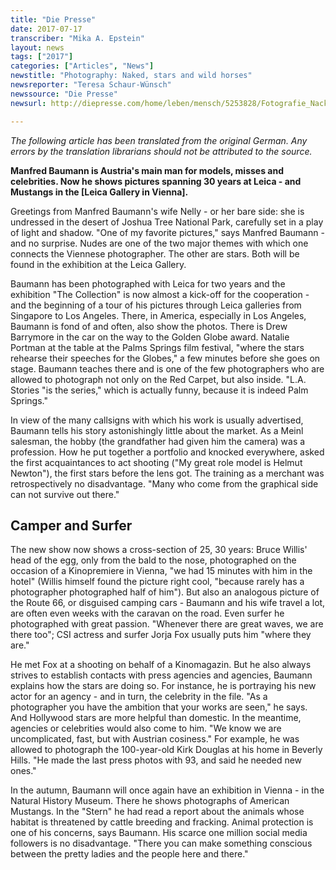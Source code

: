 ```yaml
---
title: "Die Presse"
date: 2017-07-17
transcriber: "Mika A. Epstein"
layout: news
tags: ["2017"]
categories: ["Articles", "News"]
newstitle: "Photography: Naked, stars and wild horses"
newsreporter: "Teresa Schaur-Wünsch"
newssource: "Die Presse"
newsurl: http://diepresse.com/home/leben/mensch/5253828/Fotografie_Nackte-Stars-und-wilde-Pferde

---
```


_The following article has been translated from the original German. Any errors by the translation librarians should not be attributed to the source._

**Manfred Baumann is Austria's main man for models, misses and celebrities. Now he shows pictures spanning 30 years at Leica - and Mustangs in the [Leica Gallery in Vienna].**

Greetings from Manfred Baumann's wife Nelly - or her bare side: she is undressed in the desert of Joshua Tree National Park, carefully set in a play of light and shadow. "One of my favorite pictures," says Manfred Baumann - and no surprise. Nudes are one of the two major themes with which one connects the Viennese photographer. The other are stars. Both will be found in the exhibition at the Leica Gallery.

Baumann has been photographed with Leica for two years and the exhibition "The Collection" is now almost a kick-off for the cooperation - and the beginning of a tour of his pictures through Leica galleries from Singapore to Los Angeles. There, in America, especially in Los Angeles, Baumann is fond of and often, also show the photos. There is Drew Barrymore in the car on the way to the Golden Globe award. Natalie Portman at the table at the Palms Springs film festival, "where the stars rehearse their speeches for the Globes," a few minutes before she goes on stage. Baumann teaches there and is one of the few photographers who are allowed to photograph not only on the Red Carpet, but also inside. "L.A. Stories "is the series," which is actually funny, because it is indeed Palm Springs."

In view of the many callsigns with which his work is usually advertised, Baumann tells his story astonishingly little about the market. As a Meinl salesman, the hobby (the grandfather had given him the camera) was a profession. How he put together a portfolio and knocked everywhere, asked the first acquaintances to act shooting ("My great role model is Helmut Newton"), the first stars before the lens got. The training as a merchant was retrospectively no disadvantage. "Many who come from the graphical side can not survive out there."

## Camper and Surfer

The new show now shows a cross-section of 25, 30 years: Bruce Willis' head of the egg, only from the bald to the nose, photographed on the occasion of a Kinopremiere in Vienna, "we had 15 minutes with him in the hotel" (Willis himself found the picture right cool, "because rarely has a photographer photographed half of him"). But also an analogous picture of the Route 66, or disguised camping cars - Baumann and his wife travel a lot, are often even weeks with the caravan on the road. Even surfer he photographed with great passion. "Whenever there are great waves, we are there too"; CSI actress and surfer Jorja Fox usually puts him "where they are."

He met Fox at a shooting on behalf of a Kinomagazin. But he also always strives to establish contacts with press agencies and agencies, Baumann explains how the stars are doing so. For instance, he is portraying his new actor for an agency - and in turn, the celebrity in the file. "As a photographer you have the ambition that your works are seen," he says. And Hollywood stars are more helpful than domestic. In the meantime, agencies or celebrities would also come to him. "We know we are uncomplicated, fast, but with Austrian cosiness." For example, he was allowed to photograph the 100-year-old Kirk Douglas at his home in Beverly Hills. "He made the last press photos with 93, and said he needed new ones."

In the autumn, Baumann will once again have an exhibition in Vienna - in the Natural History Museum. There he shows photographs of American Mustangs. In the "Stern" he had read a report about the animals whose habitat is threatened by cattle breeding and fracking. Animal protection is one of his concerns, says Baumann. His scarce one million social media followers is no disadvantage. "There you can make something conscious between the pretty ladies and the people here and there."
